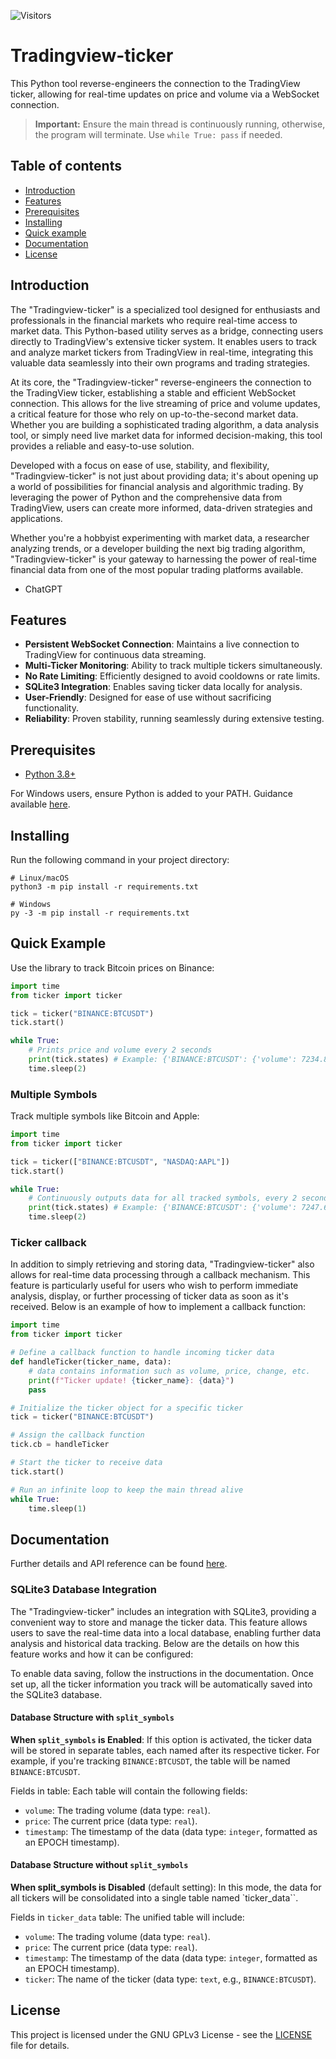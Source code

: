 ![Visitors](https://visitor-badge.laobi.icu/badge?page_id=Hattorius.Tradingview-ticker)
# Tradingview-ticker
This Python tool reverse-engineers the connection to the TradingView ticker, allowing for real-time updates on price and volume via a WebSocket connection.

> **Important:** Ensure the main thread is continuously running, otherwise, the program will terminate. Use `while True: pass` if needed.

## Table of contents
* [Introduction](#introduction)
* [Features](#features)
* [Prerequisites](#prerequisites)
* [Installing](#installing)
* [Quick example](#quick-example)
* [Documentation](#documentation)
* [License](#license)

## Introduction
The "Tradingview-ticker" is a specialized tool designed for enthusiasts and professionals in the financial markets who require real-time access to market data. This Python-based utility serves as a bridge, connecting users directly to TradingView's extensive ticker system. It enables users to track and analyze market tickers from TradingView in real-time, integrating this valuable data seamlessly into their own programs and trading strategies.

At its core, the "Tradingview-ticker" reverse-engineers the connection to the TradingView ticker, establishing a stable and efficient WebSocket connection. This allows for the live streaming of price and volume updates, a critical feature for those who rely on up-to-the-second market data. Whether you are building a sophisticated trading algorithm, a data analysis tool, or simply need live market data for informed decision-making, this tool provides a reliable and easy-to-use solution.

Developed with a focus on ease of use, stability, and flexibility, "Tradingview-ticker" is not just about providing data; it's about opening up a world of possibilities for financial analysis and algorithmic trading. By leveraging the power of Python and the comprehensive data from TradingView, users can create more informed, data-driven strategies and applications.

Whether you're a hobbyist experimenting with market data, a researcher analyzing trends, or a developer building the next big trading algorithm, "Tradingview-ticker" is your gateway to harnessing the power of real-time financial data from one of the most popular trading platforms available.

- ChatGPT

## Features
* **Persistent WebSocket Connection**: Maintains a live connection to TradingView for continuous data streaming.
* **Multi-Ticker Monitoring**: Ability to track multiple tickers simultaneously.
* **No Rate Limiting**: Efficiently designed to avoid cooldowns or rate limits.
* **SQLite3 Integration**: Enables saving ticker data locally for analysis.
* **User-Friendly**: Designed for ease of use without sacrificing functionality.
* **Reliability**: Proven stability, running seamlessly during extensive testing.

## Prerequisites
* [Python 3.8+](https://www.python.org/downloads/)

For Windows users, ensure Python is added to your PATH. Guidance available [here](https://superuser.com/a/143121).

## Installing
Run the following command in your project directory:
```
# Linux/macOS
python3 -m pip install -r requirements.txt

# Windows
py -3 -m pip install -r requirements.txt
```

## Quick Example
Use the library to track Bitcoin prices on Binance:

```py
import time
from ticker import ticker

tick = ticker("BINANCE:BTCUSDT")
tick.start()

while True:
    # Prints price and volume every 2 seconds
    print(tick.states) # Example: {'BINANCE:BTCUSDT': {'volume': 7234.88273, 'price': 42759.18, 'change': 248.08, 'changePercentage': 0.58, 'time': 1705390590}}
    time.sleep(2)
```

### Multiple Symbols
Track multiple symbols like Bitcoin and Apple:

```py
import time
from ticker import ticker

tick = ticker(["BINANCE:BTCUSDT", "NASDAQ:AAPL"])
tick.start()

while True:
    # Continuously outputs data for all tracked symbols, every 2 seconds
    print(tick.states) # Example: {'BINANCE:BTCUSDT': {'volume': 7247.69177, 'price': 42749.32, 'change': 238.22, 'changePercentage': 0.56, 'time': 1705390650}, 'NASDAQ:AAPL': {'volume': 40477782, 'price': 185.92, 'change': 0.33, 'changePercentage': 0.18, 'time': 1705107599}}
    time.sleep(2)
```

### Ticker callback
In addition to simply retrieving and storing data, "Tradingview-ticker" also allows for real-time data processing through a callback mechanism. This feature is particularly useful for users who wish to perform immediate analysis, display, or further processing of ticker data as soon as it's received. Below is an example of how to implement a callback function:
```py
import time
from ticker import ticker

# Define a callback function to handle incoming ticker data
def handleTicker(ticker_name, data):
    # data contains information such as volume, price, change, etc.
    print(f"Ticker update! {ticker_name}: {data}")
    pass

# Initialize the ticker object for a specific ticker
tick = ticker("BINANCE:BTCUSDT")

# Assign the callback function
tick.cb = handleTicker

# Start the ticker to receive data
tick.start()

# Run an infinite loop to keep the main thread alive
while True:
    time.sleep(1)
```

## Documentation
Further details and API reference can be found [here](https://github.com/Hattorius/Tradingview-ticker/wiki/API-Reference).

### SQLite3 Database Integration
The "Tradingview-ticker" includes an integration with SQLite3, providing a convenient way to store and manage the ticker data. This feature allows users to save the real-time data into a local database, enabling further data analysis and historical data tracking. Below are the details on how this feature works and how it can be configured:

To enable data saving, follow the instructions in the documentation. Once set up, all the ticker information you track will be automatically saved into the SQLite3 database.

#### Database Structure with `split_symbols`
**When `split_symbols` is Enabled**: If this option is activated, the ticker data will be stored in separate tables, each named after its respective ticker. For example, if you're tracking `BINANCE:BTCUSDT`, the table will be named `BINANCE:BTCUSDT`.

Fields in table: Each table will contain the following fields:
- `volume`: The trading volume (data type: `real`).
- `price`: The current price (data type: `real`).
- `timestamp`: The timestamp of the data (data type: `integer`, formatted as an EPOCH timestamp).

#### Database Structure without `split_symbols`
**When split_symbols is Disabled** (default setting): In this mode, the data for all tickers will be consolidated into a single table named `ticker_data``.

Fields in `ticker_data` table: The unified table will include:
- `volume`: The trading volume (data type: `real`).
- `price`: The current price (data type: `real`).
- `timestamp`: The timestamp of the data (data type: `integer`, formatted as an EPOCH timestamp).
- `ticker`: The name of the ticker (data type: `text`, e.g., `BINANCE:BTCUSDT`).

## License
This project is licensed under the GNU GPLv3 License - see the [LICENSE](LICENSE) file for details.
